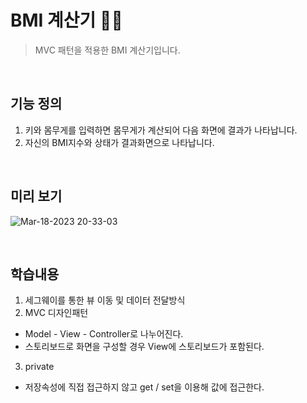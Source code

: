 # BMI 계산기 💪🏻
> MVC 패턴을 적용한 BMI 계산기입니다.
</br>

## 기능 정의
1. 키와 몸무게를 입력하면 몸무게가 계산되어 다음 화면에 결과가 나타납니다.
2. 자신의 BMI지수와 상태가 결과화면으로 나타납니다.

</br>

## 미리 보기
![Mar-18-2023 20-33-03](https://user-images.githubusercontent.com/76806444/226103142-2645fc22-f10d-4328-973a-b33d7ac5d0f8.gif)

</br>

## 학습내용
1. 세그웨이를 통한 뷰 이동 및 데이터 전달방식
2. MVC 디자인패턴 
- Model - View - Controller로 나누어진다.
- 스토리보드로 화면을 구성할 경우 View에 스토리보드가 포함된다.
3. private
- 저장속성에 직접 접근하지 않고 get / set을 이용해 값에 접근한다.
